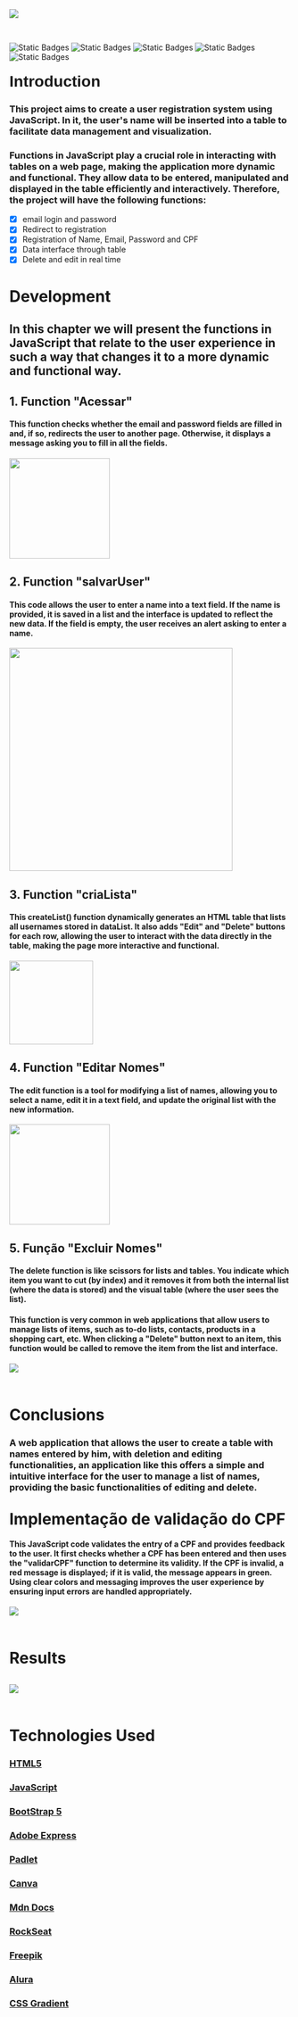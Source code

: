 <img src="Images/Save.png" style="margin-bottom: 30px;">

<img alt="Static Badges" src="https://img.shields.io/badge/version-1.2-blue"> <img alt="Static Badges" src="https://img.shields.io/badge/JS--green"> <img alt="Static Badges" src="https://img.shields.io/badge/CSS--green"> <img alt="Static Badges" src="https://img.shields.io/badge/HTML--green"> <img alt="Static Badges" src="https://img.shields.io/badge/English--purple">


<h1 style="font-family: Arial; margin-top: 20px;">Introduction</h1>

<h3>This project aims to create a user registration system using JavaScript. In it, the user's name will be inserted into a table to facilitate data management and visualization.</h3>
<h3>Functions in JavaScript play a crucial role in interacting with tables on a web page, making the application more dynamic and functional. They allow data to be entered, manipulated and displayed in the table efficiently and interactively. Therefore, the project will have the following functions:</h3>

 - [x] email login and password
 - [x] Redirect to registration
 - [x] Registration of Name, Email, Password and CPF
 - [x] Data interface through table
 - [x] Delete and edit in real time

<h1>Development</h1> 

<h2>In this chapter we will present the functions in JavaScript that relate to the user experience in such a way that changes it to a more dynamic and functional way.</h2>

<h2> 1. Function "Acessar"</h2>

#### This function checks whether the email and password fields are filled in and, if so, redirects the user to another page. Otherwise, it displays a message asking you to fill in all the fields.
<img src="Images/Function acessar.png" style="height: 180px;">

<h2> 2. Function "salvarUser"</h2>

#### This code allows the user to enter a name into a text field. If the name is provided, it is saved in a list and the interface is updated to reflect the new data. If the field is empty, the user receives an alert asking to enter a name.
<img src="Images/function salvarUser.png" style="height: 400px;">

<h2> 3. Function "criaLista"</h2>

#### This createList() function dynamically generates an HTML table that lists all usernames stored in dataList. It also adds "Edit" and "Delete" buttons for each row, allowing the user to interact with the data directly in the table, making the page more interactive and functional.
<img src="Images/function CriarLista.png" style="height: 150px;">

<h2> 4. Function "Editar Nomes"</h2>

#### The edit function is a tool for modifying a list of names, allowing you to select a name, edit it in a text field, and update the original list with the new information.
<img src="Images/function editar.png" style="height: 180px;">

<h2> 5. Função "Excluir Nomes"</h2> 

#### The delete function is like scissors for lists and tables. You indicate which item you want to cut (by index) and it removes it from both the internal list (where the data is stored) and the visual table (where the user sees the list).

#### This function is very common in web applications that allow users to manage lists of items, such as to-do lists, contacts, products in a shopping cart, etc. When clicking a "Delete" button next to an item, this function would be called to remove the item from the list and interface.
<img src="Images/function Excuir.png" style="margin-bottom: 20px;">

<h1>Conclusions</h1>

### A web application that allows the user to create a table with names entered by him, with deletion and editing functionalities, an application like this offers a simple and intuitive interface for the user to manage a list of names, providing the basic functionalities of editing and delete.

<h1 style="margin-top: 30px;"> Implementação de validação do CPF </h1>

#### This JavaScript code validates the entry of a CPF and provides feedback to the user. It first checks whether a CPF has been entered and then uses the "validarCPF" function to determine its validity. If the CPF is invalid, a red message is displayed; if it is valid, the message appears in green. Using clear colors and messaging improves the user experience by ensuring input errors are handled appropriately.

<img src="Images/gif_atz_cpf2.png" style="margin-bottom: 20px;">

<h1 style="margin-bottom: 30px;"> Results </h1>

<img src="Images/results.png" style="height: auto; margin-bottom: 20px;">

# Technologies Used

### [HTML5](https://html.spec.whatwg.org/)
### [JavaScript](https://developer.mozilla.org/pt-BR/docs/Web/JavaScript)
### [BootStrap 5](https://getbootstrap.com/docs/5.0/getting-started/introduction/)
### [Adobe Express](https://www.adobe.com/br/express/)
### [Padlet](https://padlet.com/victorevangelista153/meu-padlet-diferenciado-pblfh23dlv5iaoi1)
### [Canva](https://www.canva.com/pt_br/)
### [Mdn Docs](https://developer.mozilla.org/pt-BR/docs/Web/HTML)
### [RockSeat](https://blog.rocketseat.com.br/como-fazer-um-bom-readme/)
### [Freepik](https://br.freepik.com/)
### [Alura](https://www.alura.com.br/artigos/css-grid-guia-propriedades-grid-container-grid-item)
### [CSS Gradient](https://cssgradient.io/)